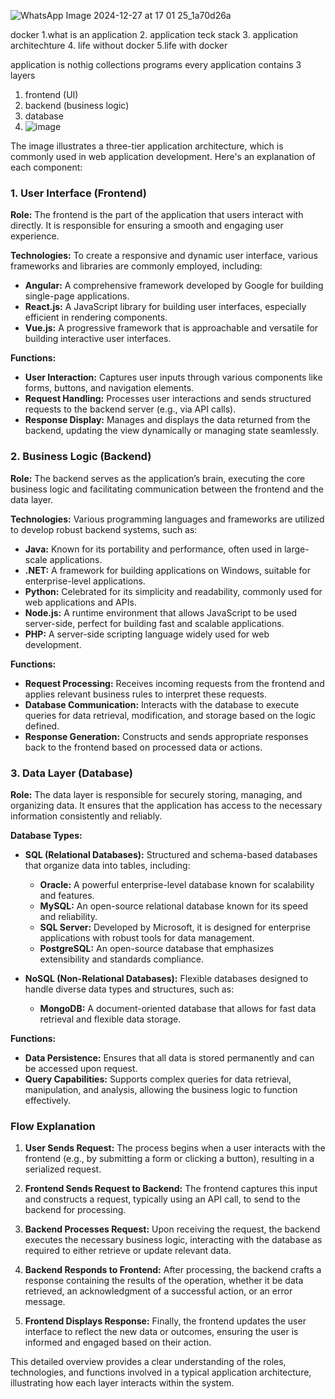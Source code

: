 ![WhatsApp Image 2024-12-27 at 17 01 25_1a70d26a](https://github.com/user-attachments/assets/a22a44b9-9ee9-45a8-89ef-7955a7384713)

docker
1.what is an application
2. application teck stack
3. application architechture
4. life without docker
5.life with docker

application is nothig collections programs
every application contains 3 layers
 1. frontend (UI)
 2. backend (business logic)
 3. database
 4. ![image](https://github.com/user-attachments/assets/fb8a8f85-3e2c-4772-ba74-02ed1954d341)


The image illustrates a three-tier application architecture, which is commonly used in web application development. Here's an explanation of each component:

### 1. User Interface (Frontend)
**Role:** The frontend is the part of the application that users interact with directly. It is responsible for ensuring a smooth and engaging user experience.

**Technologies:** To create a responsive and dynamic user interface, various frameworks and libraries are commonly employed, including:
- **Angular:** A comprehensive framework developed by Google for building single-page applications.
- **React.js:** A JavaScript library for building user interfaces, especially efficient in rendering components.
- **Vue.js:** A progressive framework that is approachable and versatile for building interactive user interfaces.

**Functions:**
- **User Interaction:** Captures user inputs through various components like forms, buttons, and navigation elements.
- **Request Handling:** Processes user interactions and sends structured requests to the backend server (e.g., via API calls).
- **Response Display:** Manages and displays the data returned from the backend, updating the view dynamically or managing state seamlessly.

### 2. Business Logic (Backend)
**Role:** The backend serves as the application’s brain, executing the core business logic and facilitating communication between the frontend and the data layer.

**Technologies:** Various programming languages and frameworks are utilized to develop robust backend systems, such as:
- **Java:** Known for its portability and performance, often used in large-scale applications.
- **.NET:** A framework for building applications on Windows, suitable for enterprise-level applications.
- **Python:** Celebrated for its simplicity and readability, commonly used for web applications and APIs.
- **Node.js:** A runtime environment that allows JavaScript to be used server-side, perfect for building fast and scalable applications.
- **PHP:** A server-side scripting language widely used for web development.

**Functions:**
- **Request Processing:** Receives incoming requests from the frontend and applies relevant business rules to interpret these requests.
- **Database Communication:** Interacts with the database to execute queries for data retrieval, modification, and storage based on the logic defined.
- **Response Generation:** Constructs and sends appropriate responses back to the frontend based on processed data or actions.

### 3. Data Layer (Database)
**Role:** The data layer is responsible for securely storing, managing, and organizing data. It ensures that the application has access to the necessary information consistently and reliably.

**Database Types:**
- **SQL (Relational Databases):** Structured and schema-based databases that organize data into tables, including:
  - **Oracle:** A powerful enterprise-level database known for scalability and features.
  - **MySQL:** An open-source relational database known for its speed and reliability.
  - **SQL Server:** Developed by Microsoft, it is designed for enterprise applications with robust tools for data management.
  - **PostgreSQL:** An open-source database that emphasizes extensibility and standards compliance.
  
- **NoSQL (Non-Relational Databases):** Flexible databases designed to handle diverse data types and structures, such as:
  - **MongoDB:** A document-oriented database that allows for fast data retrieval and flexible data storage.

**Functions:**
- **Data Persistence:** Ensures that all data is stored permanently and can be accessed upon request.
- **Query Capabilities:** Supports complex queries for data retrieval, manipulation, and analysis, allowing the business logic to function effectively.

### Flow Explanation
1. **User Sends Request:** The process begins when a user interacts with the frontend (e.g., by submitting a form or clicking a button), resulting in a serialized request.
   
2. **Frontend Sends Request to Backend:** The frontend captures this input and constructs a request, typically using an API call, to send to the backend for processing.

3. **Backend Processes Request:** Upon receiving the request, the backend executes the necessary business logic, interacting with the database as required to either retrieve or update relevant data.

4. **Backend Responds to Frontend:** After processing, the backend crafts a response containing the results of the operation, whether it be data retrieved, an acknowledgment of a successful action, or an error message.

5. **Frontend Displays Response:** Finally, the frontend updates the user interface to reflect the new data or outcomes, ensuring the user is informed and engaged based on their action. 

This detailed overview provides a clear understanding of the roles, technologies, and functions involved in a typical application architecture, illustrating how each layer interacts within the system.
